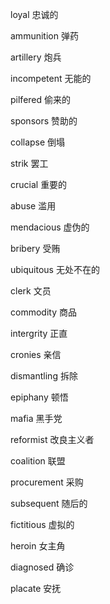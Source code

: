 loyal                                                          忠诚的

ammunition                                            弹药

artillery												炮兵

incompetent                                      无能的

pilfered                                                偷来的

sponsors											赞助的

collapse                                                倒塌

strik                                                         罢工

crucial                                                     重要的

abuse  												滥用

mendacious                                          虚伪的

 bribery                                                   受贿

ubiquitous                                               无处不在的

clerk                                                          文员

commodity                                            商品

intergrity                                                 正直

cronies                                                   亲信

dismantling                                             拆除

epiphany                                                顿悟

mafia 														黑手党

reformist                                                  改良主义者

coalition                                                     联盟

procurement                                     采购

subsequent                                             随后的

fictitious                                                     虚拟的

heroin                                                      女主角

diagnosed 											确诊

placate             											安抚

